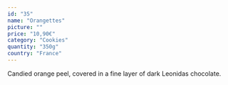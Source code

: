 ```yaml
---
id: "35"
name: "Orangettes"
picture: ""
price: "10,90€"
category: "Cookies"
quantity: "350g"
country: "France"
---
```

Candied orange peel, covered in a fine layer of dark Leonidas chocolate. 